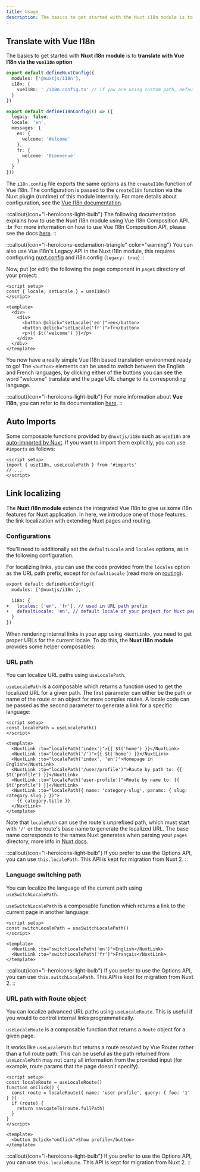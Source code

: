 ```yaml
---
title: Usage
description: The basics to get started with the Nuxt i18n module is to translate with Vue I18n via the `vueI18n` option.
---
```


## Translate with Vue I18n

The basics to get started with **Nuxt i18n module** is to **translate with Vue I18n via the `vueI18n` option**

```ts [nuxt.config.ts]
export default defineNuxtConfig({
  modules: ['@nuxtjs/i18n'],
  i18n: {
    vueI18n: './i18n.config.ts' // if you are using custom path, default
  }
})
```

```ts [i18n.config.ts]
export default defineI18nConfig(() => ({
  legacy: false,
  locale: 'en',
  messages: {
    en: {
      welcome: 'Welcome'
    },
    fr: {
      welcome: 'Bienvenue'
    }
  }
}))
```

The `i18n.config` file exports the same options as the `createI18n` function of Vue I18n. The configuration is passed to the `createI18n` function via the Nuxt plugin (runtime) of this module internally. For more details about configuration, see the [Vue I18n documentation](https://vue-i18n.intlify.dev/api/general.html#createi18n).

::callout{icon="i-heroicons-light-bulb"}
The following documentation explains how to use the Nuxt i18n module using Vue I18n Composition API. :br
For more information on how to use Vue I18n Composition API, please see the docs [here](https://vue-i18n.intlify.dev/guide/advanced/composition.html).
::

::callout{icon="i-heroicons-exclamation-triangle" color="warning"}
You can also use Vue I18n's Legacy API in the Nuxt i18n module, this requires configuring [nuxt.config](https://i18n.nuxtjs.org/options/bundle) and i18n.config (`legacy: true`)
::

Now, put (or edit) the following the page component in `pages` directory of your project:

```vue [pages/index.vue]
<script setup>
const { locale, setLocale } = useI18n()
</script>

<template>
  <div>
    <div>
      <button @click="setLocale('en')">en</button>
      <button @click="setLocale('fr')">fr</button>
      <p>{{ $t('welcome') }}</p>
    </div>
  </div>
</template>
```

You now have a really simple Vue I18n based translation environment ready to go! The `<button>` elements can be used to switch between the English and French languages, by clicking either of the buttons you can see the word "welcome" translate and the page URL change to its corresponding language.

::callout{icon="i-heroicons-light-bulb"}
For more information about **Vue I18n**, you can refer to its documentation [here](https://vue-i18n.intlify.dev/).
::

## Auto Imports

Some composable functions provided by `@nuxtjs/i18n` such as `useI18n` are [auto-imported by Nuxt](https://nuxt.com/docs/guide/concepts/auto-imports#auto-imports).
If you want to import them explicitly, you can use `#imports` as follows:

```vue
<script setup>
import { useI18n, useLocalePath } from '#imports'
// ...
</script>
```

## Link localizing

The **Nuxt i18n module** extends the integrated Vue I18n to give us some i18n features for Nuxt application. In here, we introduce one of those features, the link localization with extending Nuxt pages and routing.

### Configurations

You'll need to additionally set the `defaultLocale` and `locales` options, as in the following configuration.

For localizing links, you can use the code provided from the `locales` option as the URL path prefix, except for `defaultLocale` (read more on [routing](/docs/v8/guide)).

```diff [nuxt.config.ts]
export default defineNuxtConfig({
  modules: ['@nuxtjs/i18n'],

  i18n: {
+   locales: ['en', 'fr'], // used in URL path prefix
+   defaultLocale: 'en', // default locale of your project for Nuxt pages and routings
  }
})
```

When rendering internal links in your app using `<NuxtLink>`, you need to get proper URLs for the current locale. To do this, the **Nuxt i18n module** provides some helper composables:

### URL path

You can localize URL paths using `useLocalePath`.

`useLocalePath` is a composable which returns a function used to get the localized URL for a given path. The first parameter can either be the path or name of the route or an object for more complex routes. A locale code can be passed as the second parameter to generate a link for a specific language:

```vue
<script setup>
const localePath = useLocalePath()
</script>

<template>
  <NuxtLink :to="localePath('index')">{{ $t('home') }}</NuxtLink>
  <NuxtLink :to="localePath('/')">{{ $t('home') }}</NuxtLink>
  <NuxtLink :to="localePath('index', 'en')">Homepage in English</NuxtLink>
  <NuxtLink :to="localePath('/user/profile')">Route by path to: {{ $t('profile') }}</NuxtLink>
  <NuxtLink :to="localePath('user-profile')">Route by name to: {{ $t('profile') }}</NuxtLink>
  <NuxtLink :to="localePath({ name: 'category-slug', params: { slug: category.slug } })">
    {{ category.title }}
  </NuxtLink>
</template>
```

Note that `localePath` can use the route's unprefixed path, which must start with `'/'` or the route's base name to generate the localized URL. The base name corresponds to the names Nuxt generates when parsing your `pages` directory, more info in [Nuxt docs](https://nuxt.com/docs/guide/directory-structure/pages).

::callout{icon="i-heroicons-light-bulb"}
If you prefer to use the Options API, you can use `this.localePath`. This API is kept for migration from Nuxt 2.
::

### Language switching path

You can localize the language of the current path using `useSwitchLocalePath`.

`useSwitchLocalePath` is a composable function which returns a link to the current page in another language:

```vue
<script setup>
const switchLocalePath = useSwitchLocalePath()
</script>

<template>
  <NuxtLink :to="switchLocalePath('en')">English</NuxtLink>
  <NuxtLink :to="switchLocalePath('fr')">Français</NuxtLink>
</template>
```

::callout{icon="i-heroicons-light-bulb"}
If you prefer to use the Options API, you can use `this.switchLocalePath`. This API is kept for migration from Nuxt 2.
::

### URL path with Route object

You can localize advanced URL paths using `useLocaleRoute`. This is useful if you would to control internal links programmatically.

`useLocaleRoute` is a composable function that returns a `Route` object for a given page.

It works like `useLocalePath` but returns a route resolved by Vue Router rather than a full route path. This can be useful as the path returned from `useLocalePath` may not carry all information from the provided input (for example, route params that the page doesn't specify).

```vue
<script setup>
const localeRoute = useLocaleRoute()
function onClick() {
  const route = localeRoute({ name: 'user-profile', query: { foo: '1' } })
  if (route) {
    return navigateTo(route.fullPath)
  }
}
</script>

<template>
  <button @click="onClick">Show profile</button>
</template>
```

::callout{icon="i-heroicons-light-bulb"}
If you prefer to use the Options API, you can use `this.localeRoute`. This API is kept for migration from Nuxt 2.
::
